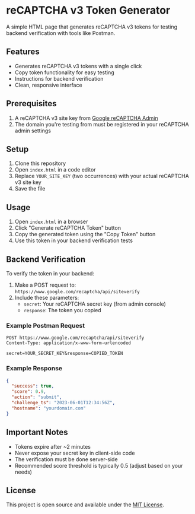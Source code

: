# reCAPTCHA v3 Token Generator

A simple HTML page that generates reCAPTCHA v3 tokens for testing backend verification with tools like Postman.

## Features

- Generates reCAPTCHA v3 tokens with a single click  
- Copy token functionality for easy testing  
- Instructions for backend verification  
- Clean, responsive interface  

## Prerequisites

1. A reCAPTCHA v3 site key from [Google reCAPTCHA Admin](https://www.google.com/recaptcha/admin/)  
2. The domain you're testing from must be registered in your reCAPTCHA admin settings  

## Setup

1. Clone this repository  
2. Open `index.html` in a code editor  
3. Replace `YOUR_SITE_KEY` (two occurrences) with your actual reCAPTCHA v3 site key  
4. Save the file  

## Usage

1. Open `index.html` in a browser  
2. Click "Generate reCAPTCHA Token" button  
3. Copy the generated token using the "Copy Token" button  
4. Use this token in your backend verification tests  

## Backend Verification

To verify the token in your backend:

1. Make a POST request to: `https://www.google.com/recaptcha/api/siteverify`  
2. Include these parameters:  
   - `secret`: Your reCAPTCHA secret key (from admin console)  
   - `response`: The token you copied  

### Example Postman Request

```
POST https://www.google.com/recaptcha/api/siteverify
Content-Type: application/x-www-form-urlencoded

secret=YOUR_SECRET_KEY&response=COPIED_TOKEN
```

### Example Response

```json
{
  "success": true,
  "score": 0.9,
  "action": "submit",
  "challenge_ts": "2023-06-01T12:34:56Z",
  "hostname": "yourdomain.com"
}
```

## Important Notes

- Tokens expire after ~2 minutes  
- Never expose your secret key in client-side code  
- The verification must be done server-side  
- Recommended score threshold is typically 0.5 (adjust based on your needs)  

## License

This project is open source and available under the [MIT License](LICENSE).
